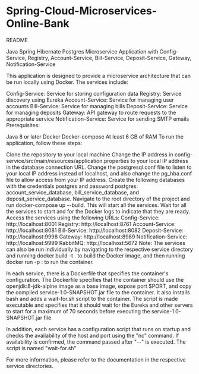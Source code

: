 # Spring-Cloud-Microservices-Online-Bank
README

Java Spring Hibernate Postgres Microservice Application with Config-Service, Registry, Account-Service, Bill-Service, Deposit-Service, Gateway, Notification-Service

This application is designed to provide a microservice architecture that can be run locally using Docker. The services include:

Config-Service: Service for storing configuration data
Registry: Service discovery using Eureka
Account-Service: Service for managing user accounts
Bill-Service: Service for managing bills
Deposit-Service: Service for managing deposits
Gateway: API gateway to route requests to the appropriate service
Notification-Service: Service for sending SMTP emails
Prerequisites:

Java 8 or later
Docker
Docker-compose
At least 6 GB of RAM
To run the application, follow these steps:

Clone the repository to your local machine
Change the IP address in config-service/src/main/resources/application.properties to your local IP address in the database connection URL.
Change the postgresql.conf file to listen to your local IP address instead of localhost, and also change the pg_hba.conf file to allow access from your IP address.
Create the following databases with the credentials postgres and password postgres: account_service_database, bill_service_database, and deposit_service_database.
Navigate to the root directory of the project and run docker-compose up --build. This will start all the services.
Wait for all the services to start and for the Docker logs to indicate that they are ready.
Access the services using the following URLs:
Config-Service: http://localhost:8001
Registry: http://localhost:8761
Account-Service: http://localhost:8081
Bill-Service: http://localhost:8082
Deposit-Service: http://localhost:9998
Gateway: http://localhost:8989
Notification-Service: http://localhost:9999
RabbitMQ: http://localhost:5672
Note: The services can also be run individually by navigating to the respective service directory and running docker build -t <name> . to build the Docker image, and then running docker run -p <port>:<port> <name> to run the container. 

In each service, there is a Dockerfile that specifies the container's configuration. The Dockerfile specifies that the container should use the openjdk:8-jdk-alpine image as a base image, expose port $PORT, and copy the compiled service-1.0-SNAPSHOT.jar file to the container. It also installs bash and adds a wait-for.sh script to the container. The script is made executable and specifies that it should wait for the Eureka and other servers to start for a maximum of 70 seconds before executing the service-1.0-SNAPSHOT.jar file.

In addition, each service has a configuration script that runs on startup and checks the availability of the host and port using the "nc" command. If availability is confirmed, the command passed after "--" is executed. The script is named "wait-for.sh"

For more information, please refer to the documentation in the respective service directories.
